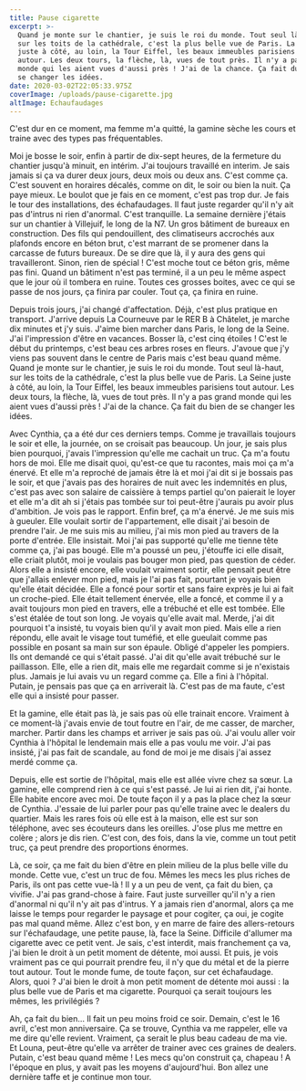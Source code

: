 ```yaml
---
title: Pause cigarette
excerpt: >-
  Quand je monte sur le chantier, je suis le roi du monde. Tout seul là-haut,
  sur les toits de la cathédrale, c'est la plus belle vue de Paris. La Seine
  juste à côté, au loin, la Tour Eiffel, les beaux immeubles parisiens tout
  autour. Les deux tours, la flèche, là, vues de tout près. Il n'y a pas grand
  monde qui les aient vues d'aussi près ! J'ai de la chance. Ça fait du bien de
  se changer les idées.
date: 2020-03-02T22:05:33.975Z
coverImage: /uploads/pause-cigarette.jpg
altImage: Echaufaudages
---
```

C'est dur en ce moment, ma femme m'a quitté, la gamine sèche les cours et traine avec des types pas fréquentables.


Moi je bosse le soir, enfin à partir de dix-sept heures, de la fermeture du chantier jusqu'à minuit, en intérim. J'ai toujours travaillé en interim. Je sais jamais si ça va durer deux jours, deux mois ou deux ans. C'est comme ça. C'est souvent en horaires décalés, comme on dit, le soir ou bien la nuit. Ça paye mieux. Le boulot que je fais en ce moment, c'est pas trop dur. Je fais le tour des installations, des échafaudages. Il faut juste regarder qu'il n'y ait pas d'intrus ni rien d'anormal. C'est tranquille. La semaine dernière j'étais sur un chantier à Villejuif, le long de la N7. Un gros bâtiment de bureaux en construction. Des fils qui pendouillent, des climatiseurs accrochés aux plafonds encore en béton brut, c'est marrant de se promener dans la carcasse de futurs bureaux. De se dire que là, il y aura des gens qui travailleront. Sinon, rien de spécial ! C'est moche tout ce béton gris, même pas fini. Quand un bâtiment n'est pas terminé, il a un peu le même aspect que le jour où il tombera en ruine. Toutes ces grosses boites, avec ce qui se passe de nos jours, ça finira par couler. Tout ça, ça finira en ruine.


Depuis trois jours, j'ai changé d'affectation. Déjà, c'est plus pratique en transport. J'arrive depuis La Courneuve par le RER B à Châtelet, je marche dix minutes et j'y suis. J'aime bien marcher dans Paris, le long de la Seine. J'ai l'impression d'être en vacances. Bosser là, c'est cinq étoiles ! C'est le début du printemps, c'est beau ces arbres roses en fleurs. J'avoue que j'y viens pas souvent dans le centre de Paris mais c'est beau quand même. Quand je monte sur le chantier, je suis le roi du monde. Tout seul là-haut, sur les toits de la cathédrale, c'est la plus belle vue de Paris. La Seine juste à côté, au loin, la Tour Eiffel, les beaux immeubles parisiens tout autour. Les deux tours, la flèche, là, vues de tout près. Il n'y a pas grand monde qui les aient vues d'aussi près ! J'ai de la chance. Ça fait du bien de se changer les idées.


Avec Cynthia, ça a été dur ces derniers temps. Comme je travaillais toujours le soir et elle, la journée, on se croisait pas beaucoup. Un jour, je sais plus bien pourquoi, j'avais l'impression qu'elle me cachait un truc. Ça m'a foutu hors de moi. Elle me disait quoi, qu'est-ce que tu racontes, mais moi ça m'a énervé. Et elle m'a reproché de jamais être là et moi j'ai dit si je bossais pas le soir, et que j'avais pas des horaires de nuit avec les indemnités en plus, c'est pas avec son salaire de caissière à temps partiel qu'on paierait le loyer et elle m'a dit ah si j'étais pas tombée sur toi peut-être j'aurais pu avoir plus d'ambition. Je vois pas le rapport. Enfin bref, ça m'a énervé. Je me suis mis à gueuler. Elle voulait sortir de l'appartement, elle disait j'ai besoin de prendre l'air. Je me suis mis au milieu, j'ai mis mon pied au travers de la porte d'entrée. Elle insistait. Moi j'ai pas supporté qu'elle me tienne tête comme ça, j'ai pas bougé. Elle m'a poussé un peu, j'étouffe ici elle disait, elle criait plutôt, moi je voulais pas bouger mon pied, pas question de céder. Alors elle a insisté encore, elle voulait vraiment sortir, elle pensait peut être que j'allais enlever mon pied, mais je l'ai pas fait, pourtant je voyais bien qu'elle était décidée. Elle a foncé pour sortir et sans faire exprès je lui ai fait un croche-pied. Elle était tellement énervée, elle a foncé, et comme il y a avait toujours mon pied en travers, elle a trébuché et elle est tombée. Elle s'est étalée de tout son long. Je voyais qu'elle avait mal. Merde, j'ai dit pourquoi t'a insisté, tu voyais bien qu'il y avait mon pied. Mais elle a rien répondu, elle avait le visage tout tuméfié, et elle gueulait comme pas possible en posant sa main sur son épaule. Obligé d'appeler les pompiers. Ils ont demandé ce qui s'était passé. J'ai dit qu'elle avait trébuché sur le paillasson. Elle, elle a rien dit, mais elle me regardait comme si je n'existais plus. Jamais je lui avais vu un regard comme ça. Elle a fini à l'hôpital. Putain, je pensais pas que ça en arriverait là. C'est pas de ma faute, c'est elle qui a insisté pour passer.


Et la gamine, elle était pas là, je sais pas où elle trainait encore. Vraiment à ce moment-là j'avais envie de tout foutre en l'air, de me casser, de marcher, marcher. Partir dans les champs et arriver je sais pas où. J'ai voulu aller voir Cynthia à l'hôpital le lendemain mais elle a pas voulu me voir. J'ai pas insisté, j'ai pas fait de scandale, au fond de moi je me disais j'ai assez merdé comme ça.


Depuis, elle est sortie de l'hôpital, mais elle est allée vivre chez sa sœur. La gamine, elle comprend rien à ce qui s'est passé. Je lui ai rien dit, j'ai honte. Elle habite encore avec moi. De toute façon il y a pas la place chez la sœur de Cynthia. J'essaie de lui parler pour pas qu'elle traine avec le dealers du quartier. Mais les rares fois où elle est à la maison, elle est sur son téléphone, avec ses écouteurs dans les oreilles. J'ose plus me mettre en colère ; alors je dis rien. C'est con, des fois, dans la vie, comme un tout petit truc, ça peut prendre des proportions énormes.


Là, ce soir, ça me fait du bien d'être en plein milieu de la plus belle ville du monde. Cette vue, c'est un truc de fou. Mêmes les mecs les plus riches de Paris, ils ont pas cette vue-là ! Il y a un peu de vent, ça fait du bien, ça vivifie. J'ai pas grand-chose à faire. Faut juste surveiller qu'il n'y a rien d'anormal ni qu'il n'y ait pas d'intrus. Y a jamais rien d'anormal, alors ça me laisse le temps pour regarder le paysage et pour cogiter, ça oui, je cogite pas mal quand même. Allez c'est bon, y en marre de faire des allers-retours sur l'échafaudage, une petite pause, là, face la Seine. Difficile d'allumer ma cigarette avec ce petit vent. Je sais, c'est interdit, mais franchement ça va, j'ai bien le droit à un petit moment de détente, moi aussi. Et puis, je vois vraiment pas ce qui pourrait prendre feu, il n'y que du métal et de la pierre tout autour. Tout le monde fume, de toute façon, sur cet échafaudage. Alors, quoi ? J'ai bien le droit à mon petit moment de détente moi aussi : la plus belle vue de Paris et ma cigarette. Pourquoi ça serait toujours les mêmes, les privilégiés ?


Ah, ça fait du bien… Il fait un peu moins froid ce soir. Demain, c'est le 16 avril, c'est mon anniversaire. Ça se trouve, Cynthia va me rappeler, elle va me dire qu'elle revient. Vraiment, ça serait le plus beau cadeau de ma vie. Et Louna, peut-être qu'elle va arrêter de trainer avec ces graines de dealers. Putain, c'est beau quand même ! Les mecs qu'on construit ça, chapeau ! A l'époque en plus, y avait pas les moyens d'aujourd'hui. Bon allez une dernière taffe et je continue mon tour.
